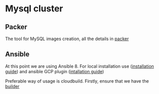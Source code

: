 # Mysql cluster

## Packer

The tool for MySQL images creation, all the details in [packer][packer]

[packer]: /packer/README.md

## Ansible

At this point we are using Ansible 8. For local installation use
([installation guide][ansible_install]) and ansible GCP plugin ([intallation guide][ansible_gcp_glugin_install])

Preferable way of usage is cloudbuild. Firstly, ensure that we have the
[builder][ansible_builder]

[ansible_install]: https://docs.ansible.com/ansible/latest/installation_guide/intro_installation.html#ensuring-pip-is-available
[ansible_gcp_glugin_install]: https://docs.ansible.com/ansible/latest/scenario_guides/guide_gce.html#requisites
[ansible_builder]: /ansible/README.md
